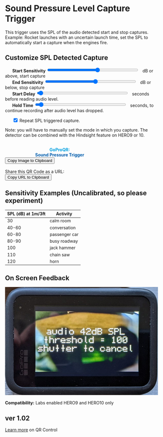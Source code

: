 # Sound Pressure Level Capture Trigger

<script src="../../jquery.min.js"></script>
<script src="../../qrcodeborder.js"></script>
<script src="../../html2canvas.min.js"></script>
<style>
        #qrcode{
            width: 100%;
        }
        div{
            width: 100%;
            display: inline-block;
        }
</style>

This trigger uses the SPL of the audio detected start and stop captures.  Example: Rocket launches with an uncertain launch time, set the SPL to automatically start a capture when the engines fire.

## Customize SPL Detected Capture

&nbsp;&nbsp;&nbsp;&nbsp;&nbsp;&nbsp;**Start Sensitivity** <input type="range" style="width: 300px;" id="snstvty" name="snstvty" min="30" max="120" value="80"><label for="snstvty"></label>&nbsp;&nbsp;<b id="snstvtytext"></b> dB or above, start capture<br>
&nbsp;&nbsp;&nbsp;&nbsp;&nbsp;&nbsp;**End Sensitivity** <input type="range" style="width: 300px;" id="esnstvty" name="esnstvty" min="30" max="120" value="80"><label for="esnstvty"></label>&nbsp;&nbsp;<b id="esnstvtytext"></b> dB or below, stop capture<br>
&nbsp;&nbsp;&nbsp;&nbsp;&nbsp;&nbsp;**Start Delay** <input type="range" style="width: 300px;" id="delay" name="delay" min="0" max="60" value="1"><label for="delay"></label>&nbsp;&nbsp;<b id="delaytext"></b> seconds before reading audio level.<br>
&nbsp;&nbsp;&nbsp;&nbsp;&nbsp;&nbsp;**Hold Time** <input type="range" style="width: 300px;" id="hold" name="hold" min="0" max="120" value="5"><label for="hold"></label>&nbsp;&nbsp;<b id="holdtext"></b> seconds, to continue recording after audio level has dropped.<br> 

&nbsp;&nbsp;&nbsp;&nbsp;&nbsp;&nbsp;<input type="checkbox" id="repeat" name="repeat" checked> 
<label for="repeat">Repeat SPL triggered capture.</label><br>

Note: you will have to manually set the mode in which you capture.  The detector can be combined with the Hindsight feature on HERO9 or 10. 
 

<div id="qrcode_txt" style="width: 360px">
 <center>
  <div id="qrcode"></div><br>
  <b><font color="#009FDF">GoProQR:</font></b> <em id="qrtext"></em><br>
  <b><font color="#005CAC">Sound Pressure Trigger</font></b>
 </center>
</div>
<button id="copyImg">Copy Image to Clipboard</button>
<br>
<br>
Share this QR Code as a URL: <b id="urltext"></b><br>
<button id="copyBtn">Copy URL to Clipboard</button>


## Sensitivity Examples (Uncalibrated, so please experiment)

| SPL (dB) at 1m/3ft | Activity         |
|--------------------|------------------|
| 30                 | calm room        |
| 40-60              | conversation     |
| 60-80              | passenger car    |
| 80-90              | busy roadway     |
| 100                | jack hammer      |
| 110                | chain saw        |
| 120                | horn             |

## On Screen Feedback

![Feedback](feedback.jpg)

**Compatibility:** Labs enabled HERO9 and HERO10 only
        
## ver 1.02

[Learn more](..) on QR Control

<script>
var once = true;
var qrcode;
var cmd = "oC";
var clipcopy = "";
var lasttimecmd = "";
var changed = true;

function dcmd(cmd, id) {
    var x;
	if(document.getElementById(id) !== null)
	{
		x = document.getElementById(id).checked;
		if( x === true)
			cmd = cmd + document.getElementById(id).value;
	}
	else
	{
	    var i;
		for (i = 1; i < 15; i++) { 
			var newid = id+i;
			if(document.getElementById(newid) !== null)
			{
				x = document.getElementById(newid).checked;
				if( x === true)
					cmd = cmd + document.getElementById(newid).value;
			}
		}
	}
	return cmd;
}

function makeQR() 
{	
  if(once === true)
  {
    qrcode = new QRCode(document.getElementById("qrcode"), 
    {
      text : "!oMBURN=\"\"",
      width : 360,
      height : 360,
      correctLevel : QRCode.CorrectLevel.M
    });
    once = false;
  }
}

function timeLoop()
{
  if(document.getElementById("snstvty") !== null)
  {
	var snstvty = parseInt(document.getElementById("snstvty").value);	
	document.getElementById("snstvtytext").innerHTML = snstvty;
	
	var esnstvty = parseInt(document.getElementById("esnstvty").value);	
	document.getElementById("esnstvtytext").innerHTML = esnstvty;	
		
	var delay = parseInt(document.getElementById("delay").value);	
	document.getElementById("delaytext").innerHTML = delay;	
	
	var hold = parseInt(document.getElementById("hold").value);	
	document.getElementById("holdtext").innerHTML = hold;	
		
	cmd = "!SD" + snstvty;
	
	if(esnstvty != snstvty) cmd = cmd + "-" + esnstvty;
	if(delay > 0) cmd = cmd + 'D' + delay;
	if(hold > 0) cmd = cmd + 'H' + hold;	
	
    if(document.getElementById("repeat") !== null)
    {
      if(document.getElementById("repeat").checked === true)
      {
        cmd = cmd + "!R";
      }
    }
  }
  
  qrcode.clear(); 
  qrcode.makeCode(cmd);
  
  if(cmd != lasttimecmd)
  {
	changed = true;
	lasttimecmd = cmd;
  }
	
  if(changed === true)
  {
	document.getElementById("qrtext").innerHTML = cmd;
	clipcopy = "https://gopro.github.io/labs/control/set/?cmd=" + cmd;
	document.getElementById("urltext").innerHTML = clipcopy;
	changed = false;
  }
  
  var t = setTimeout(timeLoop, 100);
}

function myReloadFunction() {
  location.reload();
}


async function copyImageToClipboard() {
    html2canvas(document.querySelector("#qrcode_txt")).then(canvas => canvas.toBlob(blob => navigator.clipboard.write([new ClipboardItem({'image/png': blob})])));
}
async function copyTextToClipboard(text) {
	try {
		await navigator.clipboard.writeText(text);
	} catch(err) {
		alert('Error in copying text: ', err);
	}
}

function setupButtons() {	
    document.getElementById("copyBtn").onclick = function() { 
        copyTextToClipboard(clipcopy);
	};
    document.getElementById("copyImg").onclick = function() { 
        copyImageToClipboard();
	};
}

makeQR();
setupButtons();
timeLoop();


</script>
